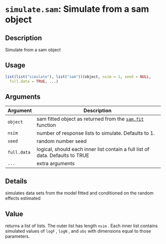 # `simulate.sam`: Simulate from a sam object

## Description


 Simulate from a sam object


## Usage

```r
list(list("simulate"), list("sam"))(object, nsim = 1, seed = NULL,
  full.data = TRUE, ...)
```


## Arguments

Argument      |Description
------------- |----------------
```object```     |     sam fitted object as returned from the [`sam.fit`](sam.fit.html) function
```nsim```     |     number of response lists to simulate. Defaults to 1.
```seed```     |     random number seed
```full.data```     |     logical, should each inner list contain a full list of data. Defaults to TRUE
```...```     |     extra arguments

## Details


 simulates data sets from the model fitted and conditioned on the random effects estimated


## Value


 returns a list of lists. The outer list has length `nsim` . Each inner list contains simulated values of `logF` , `logN` , and `obs` with dimensions equal to those parameters.


